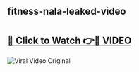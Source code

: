 ## fitness-nala-leaked-video 

# <h2><a href="http://freeplayer.one?title=fitness-nala-leaked-video&ref=21J">🔗 Click to Watch 👉🔴 VIDEO</a></h2>

<a href="http://freeplayer.one?title=fitness-nala-leaked-video&ref=21J" rel="nofollow" data-target="animated-image.originalLink"><img src="https://i.ibb.co.com/xMMVF88/686577567.gif" alt="Viral Video Original" style="max-width: 100%; display: inline-block;" data-target="animated-image.originalImage"></a>

